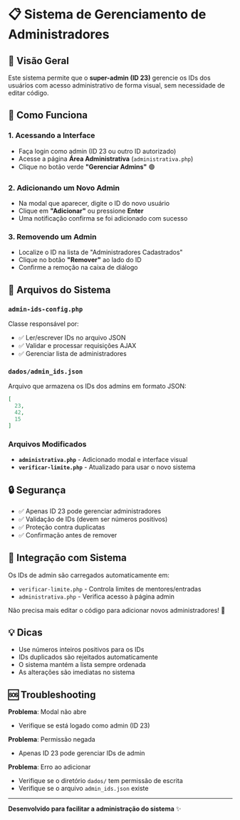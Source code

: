 # 📋 Sistema de Gerenciamento de Administradores

## 🎯 Visão Geral

Este sistema permite que o **super-admin (ID 23)** gerencie os IDs dos usuários com acesso administrativo de forma visual, sem necessidade de editar código.

## 🚀 Como Funciona

### 1. **Acessando a Interface**
- Faça login como admin (ID 23 ou outro ID autorizado)
- Acesse a página **Área Administrativa** (`administrativa.php`)
- Clique no botão verde **"Gerenciar Admins"** 🟢

### 2. **Adicionando um Novo Admin**
- Na modal que aparecer, digite o ID do novo usuário
- Clique em **"Adicionar"** ou pressione **Enter**
- Uma notificação confirma se foi adicionado com sucesso

### 3. **Removendo um Admin**
- Localize o ID na lista de "Administradores Cadastrados"
- Clique no botão **"Remover"** ao lado do ID
- Confirme a remoção na caixa de diálogo

## 📁 Arquivos do Sistema

### `admin-ids-config.php`
Classe responsável por:
- ✅ Ler/escrever IDs no arquivo JSON
- ✅ Validar e processar requisições AJAX
- ✅ Gerenciar lista de administradores

### `dados/admin_ids.json`
Arquivo que armazena os IDs dos admins em formato JSON:
```json
[
  23,
  42,
  15
]
```

### Arquivos Modificados
- **`administrativa.php`** - Adicionado modal e interface visual
- **`verificar-limite.php`** - Atualizado para usar o novo sistema

## 🔒 Segurança

- ✅ Apenas ID 23 pode gerenciar administradores
- ✅ Validação de IDs (devem ser números positivos)
- ✅ Proteção contra duplicatas
- ✅ Confirmação antes de remover

## 🔧 Integração com Sistema

Os IDs de admin são carregados automaticamente em:
- `verificar-limite.php` - Controla limites de mentores/entradas
- `administrativa.php` - Verifica acesso à página admin

Não precisa mais editar o código para adicionar novos administradores! 🎉

## 💡 Dicas

- Use números inteiros positivos para os IDs
- IDs duplicados são rejeitados automaticamente
- O sistema mantém a lista sempre ordenada
- As alterações são imediatas no sistema

## 🆘 Troubleshooting

**Problema**: Modal não abre
- Verifique se está logado como admin (ID 23)

**Problema**: Permissão negada
- Apenas ID 23 pode gerenciar IDs de admin

**Problema**: Erro ao adicionar
- Verifique se o diretório `dados/` tem permissão de escrita
- Verifique se o arquivo `admin_ids.json` existe

---
**Desenvolvido para facilitar a administração do sistema** ✨
